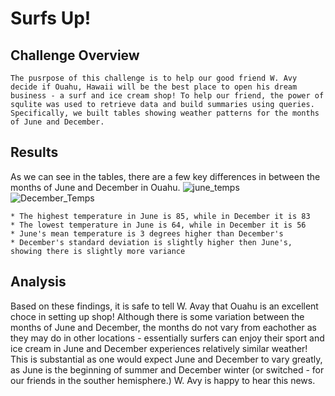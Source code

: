 # Surfs Up!

## Challenge Overview

    The pusrpose of this challenge is to help our good friend W. Avy decide if Ouahu, Hawaii will be the best place to open his dream business - a surf and ice cream shop! To help our friend, the power of squlite was used to retrieve data and build summaries using queries. Specifically, we built tables showing weather patterns for the months of June and December. 

## Results
As we can see in the tables, there are a few key differences in between the months of June and December in Ouahu.
![june_temps](https://user-images.githubusercontent.com/87949792/140000682-72159eac-6e12-4668-af86-f1fe15c0d5e7.png)
![December_Temps](https://user-images.githubusercontent.com/87949792/140000694-959196e7-e61f-4899-8463-93cfce0ef984.png)

    * The highest temperature in June is 85, while in December it is 83
    * The lowest temperature in June is 64, while in December it is 56
    * June's mean temperature is 3 degrees higher than December's
    * December's standard deviation is slightly higher then June's,  showing there is slightly more variance

## Analysis

Based on these findings, it is safe to tell W. Avay that Ouahu is an excellent choce in setting up shop! Although there is some variation between the months of June and December, the months do not vary from eachother as they may do in other locations - essentially surfers can enjoy their sport and ice cream in June and December experiences relatively similar weather! This is substantial as one would expect June and December to vary greatly, as June is the beginning of summer and December winter (or switched - for our friends in the souther hemisphere.) W. Avy is happy to hear this news. 
